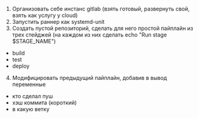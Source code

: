 1) Организовать себе инстанс gitlab (взять готовый, развернуть свой, взять как услугу у cloud)
2) Запустить раннер как systemd-unit
3) Создать пустой репозиторий, сделать для него простой пайплайн из трех стейджей (на каждом из них сделать echo "Run stage $STAGE_NAME")
- build
- test
- deploy
4) Модифицировать предыдущий пайплайн, добавив в вывод переменные
- кто сделал пуш
- хэш коммита (короткий)
- в какую ветку
